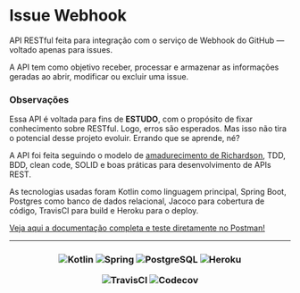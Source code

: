 # Issue Webhook

<p>API RESTful feita para integração com o serviço de Webhook do GitHub — voltado apenas para issues.</p> 
<p>A API tem como objetivo receber, processar e armazenar as informações geradas ao abrir, modificar ou excluir uma issue.</p>

### Observações

<p>Essa API é voltada para fins de <b>ESTUDO</b>, com o propósito de fixar conhecimento sobre RESTful. Logo, erros são 
esperados. Mas isso não tira o potencial desse projeto evoluir. Errando que se aprende, né?</p>

<p>A API foi feita seguindo o modelo
de <a  href="https://martinfowler.com/articles/richardsonMaturityModel.html">amadurecimento de Richardson</a>, TDD, BDD, clean code,
SOLID e boas práticas para desenvolvimento de APIs REST.</p>

<p>As tecnologias usadas foram Kotlin como linguagem principal, Spring Boot, Postgres como banco de dados relacional,
Jacoco para cobertura de código, TravisCI para build e Heroku para o deploy.</p>

<a href="https://documenter.getpostman.com/view/7776218/TzCJgprx"> Veja aqui a documentação completa e teste diretamente no Postman!</a>

---
<h3 style="text-align: center">

![Kotlin]
![Spring]
![PostgreSQL]
![Heroku]

![TravisCI]
![Codecov]

</h3>

[Kotlin]: https://img.shields.io/badge/kotlin-%230095D5.svg?&style=for-the-badge&logo=kotlin&logoColor=white

[Spring]: https://img.shields.io/badge/spring%20-%236DB33F.svg?&style=for-the-badge&logo=spring&logoColor=white

[PostgreSQL]: https://img.shields.io/badge/postgres-%23316192.svg?&style=for-the-badge&logo=postgresql&logoColor=white

[TravisCI]: https://travis-ci.com/gabrielgoisandrade/webhook-v2.svg?token=MCyqP8WYfwqYysV4S5Px&branch=main

[Codecov]: https://codecov.io/gh/gabrielgoisandrade/webhook-v2/branch/main/graph/badge.svg?token=OBLIWQZZE4

[Heroku]: https://img.shields.io/badge/heroku%20-%23430098.svg?&style=for-the-badge&logo=heroku&logoColor=white
